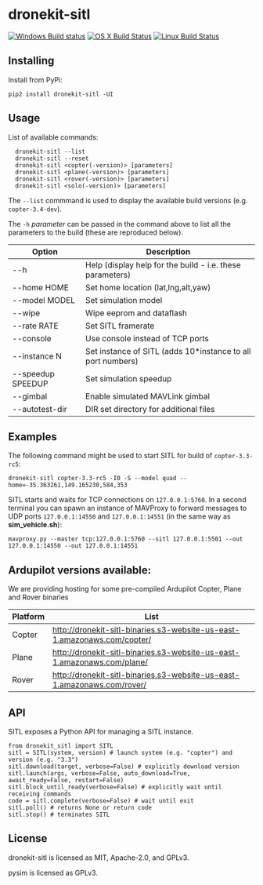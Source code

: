 # dronekit-sitl

[![Windows Build status](https://img.shields.io/appveyor/ci/3drobotics/dronekit-sitl.svg?label=windows)](https://ci.appveyor.com/project/3drobotics/dronekit-sitl/branch/master) [![OS X Build Status](https://img.shields.io/travis/dronekit/dronekit-sitl.svg?label=os%20x)](https://travis-ci.org/dronekit/dronekit-sitl) [![Linux Build Status](https://img.shields.io/circleci/project/dronekit/dronekit-sitl.svg?label=linux)](https://circleci.com/gh/dronekit/dronekit-sitl)

## Installing

Install from PyPi:

```
pip2 install dronekit-sitl -UI
```



## Usage

List of available commands:

```
  dronekit-sitl --list
  dronekit-sitl --reset
  dronekit-sitl <copter(-version)> [parameters]
  dronekit-sitl <plane(-version)> [parameters]
  dronekit-sitl <rover(-version)> [parameters]
  dronekit-sitl <solo(-version)> [parameters]
```

The ``--list`` commmand is used to display the available build versions (e.g. `copter-3.4-dev`).

The ``-h`` *parameter* can be passed in the command above to list all the parameters to the build 
(these are reproduced below).

| Option | Description |
|------|----|
| --h | Help (display help for the build - i.e. these parameters) |
| --home HOME | Set home location (lat,lng,alt,yaw) |
| --model MODEL | Set simulation model |
| --wipe | Wipe eeprom and dataflash |
| --rate RATE | Set SITL framerate |
| --console | Use console instead of TCP ports |
| --instance N | Set instance of SITL (adds 10*instance to all port numbers) |
| --speedup SPEEDUP | Set simulation speedup |
| --gimbal | Enable simulated MAVLink gimbal |
| --autotest-dir | DIR set directory for additional files |


## Examples

The following command might be used to start SITL for build of ``copter-3.3-rc5``:

```
dronekit-sitl copter-3.3-rc5 -I0 -S --model quad --home=-35.363261,149.165230,584,353
```

SITL starts and waits for TCP connections on ``127.0.0.1:5760``. In a second terminal you can spawn an instance of MAVProxy to
forward messages to UDP ports ``127.0.0.1:14550`` and ``127.0.0.1:14551`` (in the same way as **sim_vehicle.sh**):

```
mavproxy.py --master tcp:127.0.0.1:5760 --sitl 127.0.0.1:5501 --out 127.0.0.1:14550 --out 127.0.0.1:14551
```


## Ardupilot versions available:

We are providing hosting for some pre-compiled Ardupilot Copter, Plane and Rover binaries

| Platform | List |
|------|----|
| Copter | <http://dronekit-sitl-binaries.s3-website-us-east-1.amazonaws.com/copter/> |
| Plane | <http://dronekit-sitl-binaries.s3-website-us-east-1.amazonaws.com/plane/> |
| Rover | <http://dronekit-sitl-binaries.s3-website-us-east-1.amazonaws.com/rover/> |


## API

SITL exposes a Python API for managing a SITL instance.

```
from dronekit_sitl import SITL
sitl = SITL(system, version) # launch system (e.g. "copter") and version (e.g. "3.3")
sitl.download(target, verbose=False) # explicitly download version
sitl.launch(args, verbose=False, auto_download=True, await_ready=False, restart=False)
sitl.block_until_ready(verbose=False) # explicitly wait until receiving commands
code = sitl.complete(verbose=False) # wait until exit
sitl.poll() # returns None or return code
sitl.stop() # terminates SITL
```


## License

dronekit-sitl is licensed as MIT, Apache-2.0, and GPLv3.

pysim is licensed as GPLv3.

